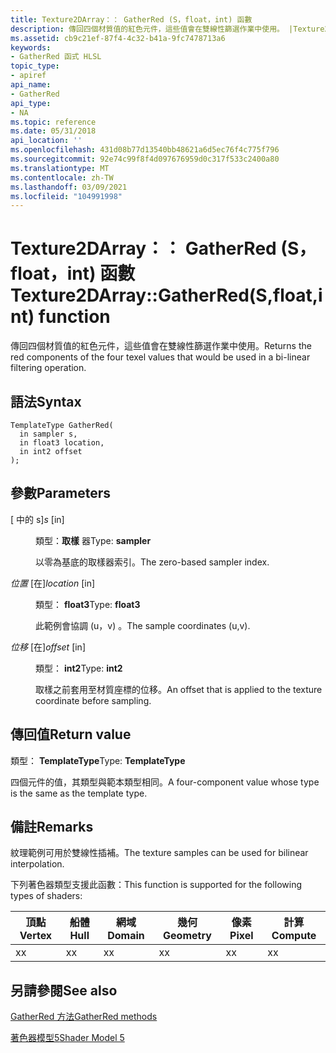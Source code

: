```yaml
---
title: Texture2DArray：： GatherRed (S，float，int) 函數
description: 傳回四個材質值的紅色元件，這些值會在雙線性篩選作業中使用。 |Texture2DArray：： GatherRed (S，float，int) 函數
ms.assetid: cb9c21ef-87f4-4c32-b41a-9fc7478713a6
keywords:
- GatherRed 函式 HLSL
topic_type:
- apiref
api_name:
- GatherRed
api_type:
- NA
ms.topic: reference
ms.date: 05/31/2018
api_location: ''
ms.openlocfilehash: 431d08b77d13540bb48621a6d5ec76f4c775f796
ms.sourcegitcommit: 92e74c99f8f4d097676959d0c317f533c2400a80
ms.translationtype: MT
ms.contentlocale: zh-TW
ms.lasthandoff: 03/09/2021
ms.locfileid: "104991998"
---
```

# <a name="texture2darraygatherredsfloatint-function"></a><span data-ttu-id="d74e1-105">Texture2DArray：： GatherRed (S，float，int) 函數</span><span class="sxs-lookup"><span data-stu-id="d74e1-105">Texture2DArray::GatherRed(S,float,int) function</span></span>

<span data-ttu-id="d74e1-106">傳回四個材質值的紅色元件，這些值會在雙線性篩選作業中使用。</span><span class="sxs-lookup"><span data-stu-id="d74e1-106">Returns the red components of the four texel values that would be used in a bi-linear filtering operation.</span></span>

## <a name="syntax"></a><span data-ttu-id="d74e1-107">語法</span><span class="sxs-lookup"><span data-stu-id="d74e1-107">Syntax</span></span>

``` syntax
TemplateType GatherRed(
  in sampler s,
  in float3 location,
  in int2 offset
);
```

## <a name="parameters"></a><span data-ttu-id="d74e1-108">參數</span><span class="sxs-lookup"><span data-stu-id="d74e1-108">Parameters</span></span>

<dl> <dt>

<span data-ttu-id="d74e1-109"> \[ 中的 s\]</span><span class="sxs-lookup"><span data-stu-id="d74e1-109">*s* \[in\]</span></span>
</dt> <dd>

<span data-ttu-id="d74e1-110">類型：**取樣** 器</span><span class="sxs-lookup"><span data-stu-id="d74e1-110">Type: **sampler**</span></span>

<span data-ttu-id="d74e1-111">以零為基底的取樣器索引。</span><span class="sxs-lookup"><span data-stu-id="d74e1-111">The zero-based sampler index.</span></span>

</dd> <dt>

<span data-ttu-id="d74e1-112">*位置* \[在\]</span><span class="sxs-lookup"><span data-stu-id="d74e1-112">*location* \[in\]</span></span>
</dt> <dd>

<span data-ttu-id="d74e1-113">類型： **float3**</span><span class="sxs-lookup"><span data-stu-id="d74e1-113">Type: **float3**</span></span>

<span data-ttu-id="d74e1-114">此範例會協調 (u，v) 。</span><span class="sxs-lookup"><span data-stu-id="d74e1-114">The sample coordinates (u,v).</span></span>

</dd> <dt>

<span data-ttu-id="d74e1-115">*位移* \[在\]</span><span class="sxs-lookup"><span data-stu-id="d74e1-115">*offset* \[in\]</span></span>
</dt> <dd>

<span data-ttu-id="d74e1-116">類型： **int2**</span><span class="sxs-lookup"><span data-stu-id="d74e1-116">Type: **int2**</span></span>

<span data-ttu-id="d74e1-117">取樣之前套用至材質座標的位移。</span><span class="sxs-lookup"><span data-stu-id="d74e1-117">An offset that is applied to the texture coordinate before sampling.</span></span>

</dd> </dl>

## <a name="return-value"></a><span data-ttu-id="d74e1-118">傳回值</span><span class="sxs-lookup"><span data-stu-id="d74e1-118">Return value</span></span>

<span data-ttu-id="d74e1-119">類型： **TemplateType**</span><span class="sxs-lookup"><span data-stu-id="d74e1-119">Type: **TemplateType**</span></span>

<span data-ttu-id="d74e1-120">四個元件的值，其類型與範本類型相同。</span><span class="sxs-lookup"><span data-stu-id="d74e1-120">A four-component value whose type is the same as the template type.</span></span>

## <a name="remarks"></a><span data-ttu-id="d74e1-121">備註</span><span class="sxs-lookup"><span data-stu-id="d74e1-121">Remarks</span></span>

<span data-ttu-id="d74e1-122">紋理範例可用於雙線性插補。</span><span class="sxs-lookup"><span data-stu-id="d74e1-122">The texture samples can be used for bilinear interpolation.</span></span>

<span data-ttu-id="d74e1-123">下列著色器類型支援此函數：</span><span class="sxs-lookup"><span data-stu-id="d74e1-123">This function is supported for the following types of shaders:</span></span>



| <span data-ttu-id="d74e1-124">頂點</span><span class="sxs-lookup"><span data-stu-id="d74e1-124">Vertex</span></span> | <span data-ttu-id="d74e1-125">船體</span><span class="sxs-lookup"><span data-stu-id="d74e1-125">Hull</span></span> | <span data-ttu-id="d74e1-126">網域</span><span class="sxs-lookup"><span data-stu-id="d74e1-126">Domain</span></span> | <span data-ttu-id="d74e1-127">幾何</span><span class="sxs-lookup"><span data-stu-id="d74e1-127">Geometry</span></span> | <span data-ttu-id="d74e1-128">像素</span><span class="sxs-lookup"><span data-stu-id="d74e1-128">Pixel</span></span> | <span data-ttu-id="d74e1-129">計算</span><span class="sxs-lookup"><span data-stu-id="d74e1-129">Compute</span></span> |
|--------|------|--------|----------|-------|---------|
| <span data-ttu-id="d74e1-130">x</span><span class="sxs-lookup"><span data-stu-id="d74e1-130">x</span></span>      | <span data-ttu-id="d74e1-131">x</span><span class="sxs-lookup"><span data-stu-id="d74e1-131">x</span></span>    | <span data-ttu-id="d74e1-132">x</span><span class="sxs-lookup"><span data-stu-id="d74e1-132">x</span></span>      | <span data-ttu-id="d74e1-133">x</span><span class="sxs-lookup"><span data-stu-id="d74e1-133">x</span></span>        | <span data-ttu-id="d74e1-134">x</span><span class="sxs-lookup"><span data-stu-id="d74e1-134">x</span></span>     | <span data-ttu-id="d74e1-135">x</span><span class="sxs-lookup"><span data-stu-id="d74e1-135">x</span></span>       |



 

## <a name="see-also"></a><span data-ttu-id="d74e1-136">另請參閱</span><span class="sxs-lookup"><span data-stu-id="d74e1-136">See also</span></span>

<dl> <dt>

[<span data-ttu-id="d74e1-137">GatherRed 方法</span><span class="sxs-lookup"><span data-stu-id="d74e1-137">GatherRed methods</span></span>](texture2darray-gatherred.md)
</dt> <dt>

[<span data-ttu-id="d74e1-138">著色器模型5</span><span class="sxs-lookup"><span data-stu-id="d74e1-138">Shader Model 5</span></span>](d3d11-graphics-reference-sm5.md)
</dt> </dl>

 

 




